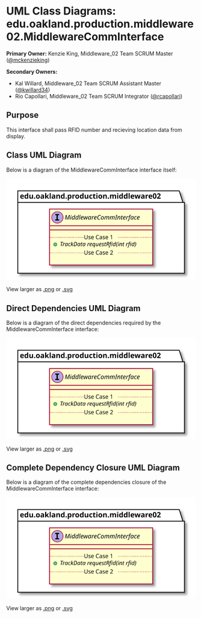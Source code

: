 # UML Class Diagrams: edu.oakland.production.middleware02.MiddlewareCommInterface

**Primary Owner:** Kenzie King, Middleware_02 Team SCRUM Master ([@mckenzieking](https://github.com/mckenzieking/))

**Secondary Owners:**

- Kal Willard, Middleware_02 Team SCRUM Assistant Master ([@kwillard34](https://github.com/kwillard34/))
- Rio Capollari, Middleware_02 Team SCRUM Integrator ([@rcapollari](https://github.com/rcapollari/))

## Purpose

This interface shall pass RFID number and recieving location data from display. 

## Class UML Diagram

Below is a diagram of the MiddlewareCommInterface interface itself:

![MiddlewareCommInterface](./MiddlewareCommInterface.svg)

View larger as [.png](./MiddlewareCommInterface.png) or [.svg](./MiddlewareCommInterface.svg)

## Direct Dependencies UML Diagram

Below is a diagram of the direct dependencies required by the MiddlewareCommInterface interface:

![MiddlewareCommInterface Direct Dependencies](./MiddlewareCommInterface_DirectDependencies.svg)

View larger as [.png](./MiddlewareCommInterface_DirectDependencies.png) or [.svg](./MiddlewareCommInterface_DirectDependencies.svg)

## Complete Dependency Closure UML Diagram

Below is a diagram of the complete dependencies closure of the MiddlewareCommInterface interface:

![MiddlewareCommInterface Dependency Closure](./MiddlewareCommInterface_Closure.svg)

View larger as [.png](./MiddlewareCommInterface_Closure.png) or [.svg](./MiddlewareCommInterface_Closure.svg)
